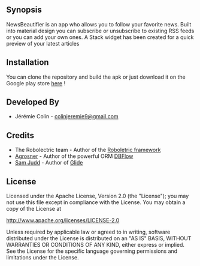 ## Synopsis

NewsBeautifier is an app who allows you to follow your favorite news.
Built into material design you can subscribe or unsubscribe to existing RSS feeds or you can add your own ones.
A Stack widget has been created for a quick preview of your latest articles

## Installation

You can clone the repository and build the apk or just download it on the Google play store [here][1] !

## Developed By

* Jérémie Colin - <colinjeremie9@gmail.com>

## Credits
* The Robolectric team - Author of the [Roboletric framework][2]
* [Agrosner][3] - Author of the powerful ORM [DBFlow][4]
* [Sam Judd][5] - Author of [Glide][6]

## License

Licensed under the Apache License, Version 2.0 (the "License");
you may not use this file except in compliance with the License.
You may obtain a copy of the License at

   http://www.apache.org/licenses/LICENSE-2.0

Unless required by applicable law or agreed to in writing, software
distributed under the License is distributed on an "AS IS" BASIS,
WITHOUT WARRANTIES OR CONDITIONS OF ANY KIND, either express or implied.
See the License for the specific language governing permissions and
limitations under the License.

[1]: https://play.google.com/store/apps/details?id=com.github.colinjeremie.newsbeautifier
[2]: https://github.com/robolectric/robolectric
[3]: https://github.com/agrosner
[4]: https://github.com/Raizlabs/DBFlow
[5]: https://github.com/sjudd
[6]: https://github.com/bumptech/glide